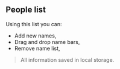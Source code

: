 ## People list

Using this list you can:
+ Add new names,
+ Drag and drop name bars,
+ Remove name list,
    
> All information saved in local storage. 
 
     
